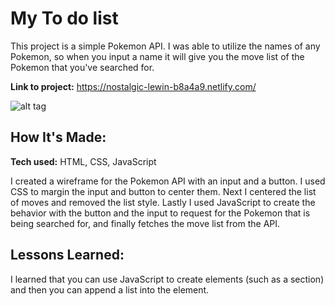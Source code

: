 # My To do list
This project is a simple Pokemon API. I was able to utilize the names of any Pokemon, so when you input a name it will give you the move list of the Pokemon that you've searched for. 


**Link to project:** https://nostalgic-lewin-b8a4a9.netlify.com/

![alt tag](https://github.com/TimTran-Dev/simple-api2-bootcamp/blob/answer/pokemon.png)

## How It's Made:

**Tech used:** HTML, CSS, JavaScript

I created a wireframe for the Pokemon API with an input and a button. I used CSS to margin the input and button to center them. Next I centered the list of moves and removed the list style. Lastly I used JavaScript to create the behavior with the button and the input to request for the Pokemon that is being searched for, and finally fetches the move list from the API.

## Lessons Learned:

I learned that you can use JavaScript to create elements (such as a section) and then you can append a list into the element.
